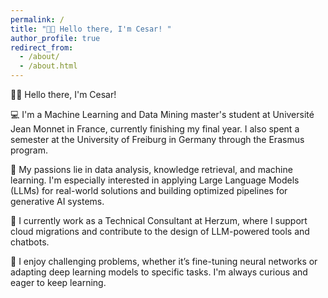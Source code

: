 ```yaml
---
permalink: /
title: "👋🏼 Hello there, I'm Cesar! "
author_profile: true
redirect_from: 
  - /about/
  - /about.html
---
```



👋🏼 Hello there, I'm Cesar!

💻 I'm a Machine Learning and Data Mining master's student at Université Jean Monnet in France, currently finishing my final year. I also spent a semester at the University of Freiburg in Germany through the Erasmus program.

🧠 My passions lie in data analysis, knowledge retrieval, and machine learning. I'm especially interested in applying Large Language Models (LLMs) for real-world solutions and building optimized pipelines for generative AI systems.

🔧 I currently work as a Technical Consultant at Herzum, where I support cloud migrations and contribute to the design of LLM-powered tools and chatbots.

🚀 I enjoy challenging problems, whether it’s fine-tuning neural networks or adapting deep learning models to specific tasks. I'm always curious and eager to keep learning.

